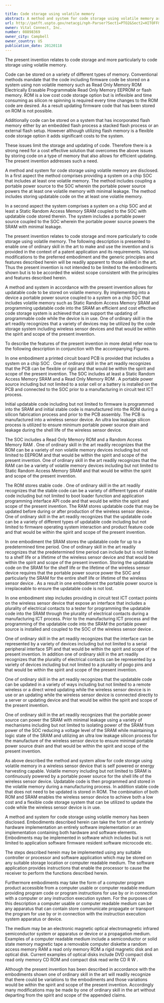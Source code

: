 ```yaml
---

title: Code storage using volatile memory
abstract: A method and system for code storage using volatile memory are disclosed. In a first aspect, the method comprises providing a system on a chip (SOC) that includes at least one volatile memory. The method includes coupling a portable power source to the SOC, wherein the portable power source powers the at least one volatile memory with minimal leakage. The method includes storing updatable code on the at least one volatile memory. In a second aspect, the system comprises a system on a chip (SOC) and at least a Static Random-Access Memory (SRAM) coupled to the SOC with updatable code stored therein. The system includes a portable power source coupled to the SOC, wherein the portable power source powers the SRAM with minimal leakage.
url: http://patft.uspto.gov/netacgi/nph-Parser?Sect1=PTO2&Sect2=HITOFF&p=1&u=%2Fnetahtml%2FPTO%2Fsearch-adv.htm&r=1&f=G&l=50&d=PALL&S1=08898369&OS=08898369&RS=08898369
owner: Vital Connect, Inc.
number: 08898369
owner_city: Campbell
owner_country: US
publication_date: 20120118
---
```

The present invention relates to code storage and more particularly to code storage using volatile memory.

Code can be stored on a variety of different types of memory. Conventional methods mandate that the code including firmware code be stored on a system using non volatile memory such as Read Only Memory ROM Electrically Erasable Programmable Read Only Memory EEPROM or flash memory. ROM is a low cost code storage option but is inflexible and time consuming as silicon re spinning is required every time changes to the ROM code are desired. As a result updating firmware code that has been stored on ROM is not possible.

Additionally code can be stored on a system that has incorporated flash memory either by an embedded flash process a stacked flash process or an external flash setup. However although utilizing flash memory is a flexible code storage option it adds significant costs to the system.

These issues limit the storage and updating of code. Therefore there is a strong need for a cost effective solution that overcomes the above issues by storing code on a type of memory that also allows for efficient updating. The present invention addresses such a need.

A method and system for code storage using volatile memory are disclosed. In a first aspect the method comprises providing a system on a chip SOC that includes at least one volatile memory. The method includes coupling a portable power source to the SOC wherein the portable power source powers the at least one volatile memory with minimal leakage. The method includes storing updatable code on the at least one volatile memory.

In a second aspect the system comprises a system on a chip SOC and at least a Static Random Access Memory SRAM coupled to the SOC with updatable code stored therein. The system includes a portable power source coupled to the SOC wherein the portable power source powers the SRAM with minimal leakage.

The present invention relates to code storage and more particularly to code storage using volatile memory. The following description is presented to enable one of ordinary skill in the art to make and use the invention and is provided in the context of a patent application and its requirements. Various modifications to the preferred embodiment and the generic principles and features described herein will be readily apparent to those skilled in the art. Thus the present invention is not intended to be limited to the embodiments shown but is to be accorded the widest scope consistent with the principles and features described herein.

A method and system in accordance with the present invention allows for updatable code to be stored on volatile memory. By implementing into a device a portable power source coupled to a system on a chip SOC that includes volatile memory such as Static Random Access Memory SRAM and programming updatable code into the SRAM an efficient and cost effective code storage system is achieved that can support the updating of programmable code while the device is in use. One of ordinary skill in the art readily recognizes that a variety of devices may be utilized by the code storage system including wireless sensor devices and that would be within the spirit and scope of the present invention.

To describe the features of the present invention in more detail refer now to the following description in conjunction with the accompanying Figures.

In one embodiment a printed circuit board PCB is provided that includes a system on a chip SOC . One of ordinary skill in the art readily recognizes that the PCB can be flexible or rigid and that would be within the spirit and scope of the present invention. The SOC includes at least a Static Random Access Memory SRAM and a Read Only Memory ROM . A portable power source including but not limited to a solar cell or a battery is installed on the PCB and connected to the SOC prior to a manufacturing in circuit test ICT process.

Initial updatable code including but not limited to firmware is programmed into the SRAM and initial stable code is manufactured into the ROM during a silicon fabrication process and prior to the PCB assembly. The PCB is manufactured into a wireless sensor device. An ultra low leakage silicon process is utilized to ensure minimum portable power source drain and leakage during the shell life of the wireless sensor device.

The SOC includes a Read Only Memory ROM and a Random Access Memory RAM . One of ordinary skill in the art readily recognizes that the ROM can be a variety of non volatile memory devices including but not limited to EEPROM and that would be within the spirit and scope of the present invention. One of ordinary skill in the art readily recognizes that the RAM can be a variety of volatile memory devices including but not limited to Static Random Access Memory SRAM and that would be within the spirit and scope of the present invention.

The ROM stores stable code . One of ordinary skill in the art readily recognizes that the stable code can be a variety of different types of stable code including but not limited to boot loader function and application programming interface API code and that would be within the spirit and scope of the present invention. The RAM stores updatable code that may be updated before during or after production of the wireless sensor device . One of ordinary skill in the art readily recognizes that the updatable code can be a variety of different types of updatable code including but not limited to firmware operating system interaction and product feature code and that would be within the spirit and scope of the present invention.

In one embodiment the SRAM stores the updatable code for up to a predetermined time period. One of ordinary skill in the art readily recognizes that the predetermined time period can include but is not limited to a shelf life or a lifetime of the wireless sensor device and that would be within the spirit and scope of the present invention. Storing the updatable code on the SRAM for the shelf life or the lifetime of the wireless sensor device requires that the portable power source power the SOC and particularly the SRAM for the entire shelf life or lifetime of the wireless sensor device . As a result in one embodiment the portable power source is irreplaceable to ensure the updatable code is not lost.

In one embodiment step includes providing in circuit test ICT contact points on the wireless sensor device that expose an interface that includes a plurality of electrical contacts to a tester for programming the updatable code into the SRAM through the plurality of electrical contacts during a manufacturing ICT process. Prior to the manufacturing ICT process and the programming of the updatable code into the SRAM the portable power source is installed and coupled to the SOC of the wireless sensor device .

One of ordinary skill in the art readily recognizes that the interface can be represented by a variety of devices including but not limited to a serial peripheral interface SPI and that would be within the spirit and scope of the present invention. In addition one of ordinary skill in the art readily recognizes that the plurality of electrical contacts can be represented by a variety of devices including but not limited to a plurality of pogo pins and that would be within the spirit and scope of the present invention.

One of ordinary skill in the art readily recognizes that the updatable code can be updated in a variety of ways including but not limited to a remote wireless or a direct wired updating while the wireless sensor device is in use or an updating while the wireless sensor device is connected directly to a server or updating device and that would be within the spirit and scope of the present invention.

One of ordinary skill in the art readily recognizes that the portable power source can power the SRAM with minimal leakage using a variety of mechanisms including but not limited to isolating power of the SRAM from power of the SOC reducing a voltage level of the SRAM while maintaining a logic state of the SRAM and utilizing an ultra low leakage silicon process for the manufacture of the wireless sensor device to ensure minimal portable power source drain and that would be within the spirit and scope of the present invention.

As above described the method and system allow for code storage using volatile memory in a wireless sensor device that is self powered or energy harvesting capable. Volatile memory including but not limited to SRAM is continuously powered by a portable power source for the shell life of the wireless sensor device. Updatable code is then programmed and stored in the volatile memory during a manufacturing process. In addition stable code that does not need to be updated is stored in ROM. The combination of both ROM and SRAM enables the wireless sensor device to achieve both a low cost and a flexible code storage system that can be utilized to update the code while the wireless sensor device is in use.

A method and system for code storage using volatile memory has been disclosed. Embodiments described herein can take the form of an entirely hardware implementation an entirely software implementation or an implementation containing both hardware and software elements. Embodiments may be implemented in software which includes but is not limited to application software firmware resident software microcode etc.

The steps described herein may be implemented using any suitable controller or processor and software application which may be stored on any suitable storage location or computer readable medium. The software application provides instructions that enable the processor to cause the receiver to perform the functions described herein.

Furthermore embodiments may take the form of a computer program product accessible from a computer usable or computer readable medium providing program code or program instructions for use by or in connection with a computer or any instruction execution system. For the purposes of this description a computer usable or computer readable medium can be any apparatus that can contain store communicate propagate or transport the program for use by or in connection with the instruction execution system apparatus or device.

The medium may be an electronic magnetic optical electromagnetic infrared semiconductor system or apparatus or device or a propagation medium. Examples of a computer readable medium include a semiconductor or solid state memory magnetic tape a removable computer diskette a random access memory RAM a read only memory ROM a rigid magnetic disk and an optical disk. Current examples of optical disks include DVD compact disk read only memory CD ROM and compact disk read write CD R W .

Although the present invention has been described in accordance with the embodiments shown one of ordinary skill in the art will readily recognize that there could be variations to the embodiments and those variations would be within the spirit and scope of the present invention. Accordingly many modifications may be made by one of ordinary skill in the art without departing from the spirit and scope of the appended claims.

